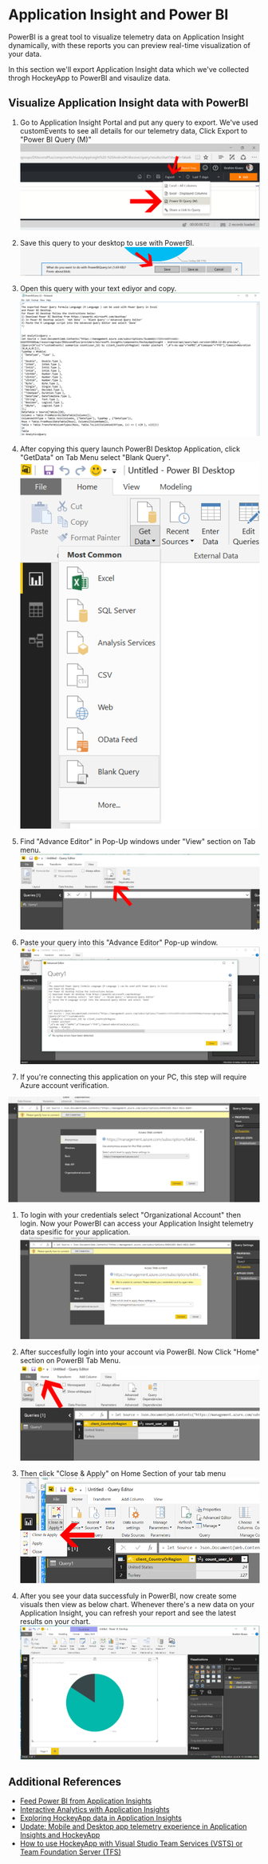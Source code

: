 # Application Insight and Power BI
PowerBI is a great tool to visualize telemetry data on Application Insight dynamically, with these reports you can preview real-time visualization of your data.

In this section we'll export Application Insight data which we've collected throgh HockeyApp to PowerBI and visaulize data.

## Visualize Application Insight data with PowerBI

1. Go to Application Insight Portal and put any query to export. We've used customEvents to see all details for our telemetry data, Click Export to "Power BI Query (M)"
    <img src="images/1.png" alt="">

1. Save this query to your desktop to use with PowerBI.
    <img src="images/2.png" alt="">

1. Open this query with your text ediyor and copy.
    <img src="images/3.png" alt="">

1. After copying this query launch PowerBI Desktop Application, click "GetData" on Tab Menu select "Blank Query".
    <img src="images/4.png" alt="">

1. Find "Advance Editor" in Pop-Up windows under "View" section on Tab menu.
    <img src="images/5.png" alt="">

1. Paste your query into this "Advance Editor" Pop-up window.
    <img src="images/6.png" alt="">

1. If you're connecting this application on your PC, this step will require Azure account verification.
  <img src="images/6a.png" alt="">

1. To login with your credentials select "Organizational Account" then login. Now your PowerBI can access your Application Insight telemetry data spesific for your application.
    <img src="images/6b.png" alt="">

1. After succesfully login into your account via PowerBI. Now Click "Home" section on PowerBI Tab Menu.
    <img src="images/7.png" alt="">

1. Then click "Close & Apply" on Home Section of your tab menu
    <img src="images/8.png" alt="">

1. After you see your data successfuly in PowerBI, now create some visuals then view as below chart. Whenever there's a new data on your Application Insight, you can refresh your report and see the latest results on your chart.
    <img src="images/9.png" alt="">

## Additional References
- [Feed Power BI from Application Insights](https://docs.microsoft.com/en-us/azure/application-insights/app-insights-export-power-bi)
- [Interactive Analytics with Application Insights](https://channel9.msdn.com/events/Build/2016/T666)
- [Exploring HockeyApp data in Application Insights](https://docs.microsoft.com/en-us/azure/application-insights/app-insights-hockeyapp-bridge-app)
- [Update: Mobile and Desktop app telemetry experience in Application Insights and HockeyApp](https://azure.microsoft.com/en-us/blog/mobile-and-desktop-telemetry-in-application-insight-and-hockeyapp/)
- [How to use HockeyApp with Visual Studio Team Services (VSTS) or Team Foundation Server (TFS)](https://support.hockeyapp.net/kb/third-party-bug-trackers-services-and-webhooks/how-to-use-hockeyapp-with-visual-studio-team-services-vsts-or-team-foundation-server-tfs)